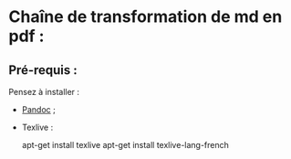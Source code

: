 # Chaîne de transformation de md en pdf :

## Pré-requis :

Pensez à installer :
- [Pandoc](http://pandoc.org/) ;
- Texlive :

	apt-get install texlive
	apt-get install texlive-lang-french

